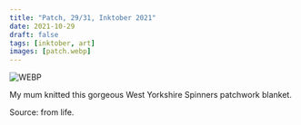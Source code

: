 ```yaml
---
title: "Patch, 29/31, Inktober 2021"
date: 2021-10-29
draft: false
tags: [inktober, art]
images: [patch.webp]
---
```


![WEBP](patch.webp "Image")

My mum knitted this gorgeous West Yorkshire Spinners patchwork blanket.

Source: from life.
